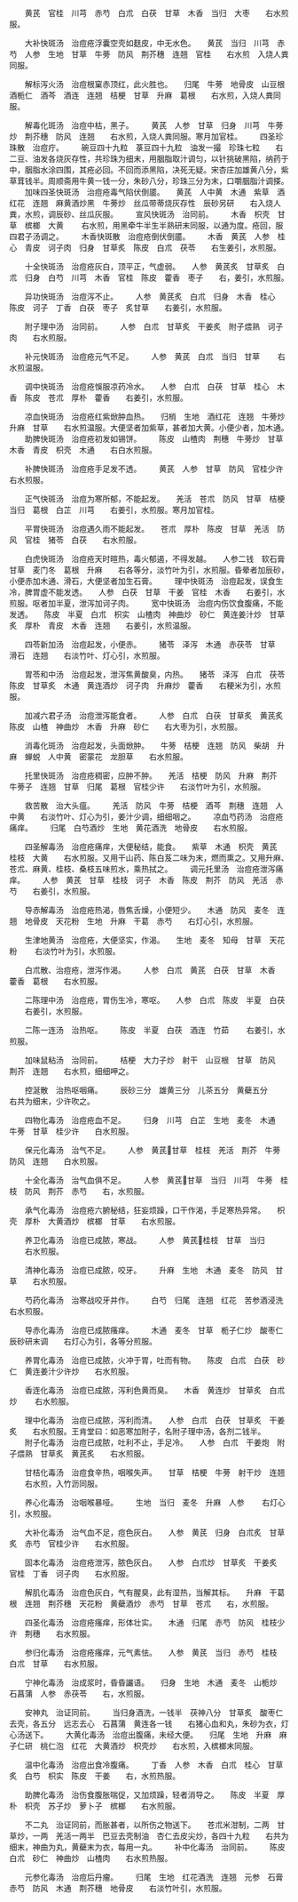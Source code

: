<!-- { "loadSidebar": true } -->
　　黄芪　官桂　川芎　赤芍　白朮　白茯　甘草　木香　当归　大枣　　右水煎服。

　　大补快斑汤　治痘疮浮囊空壳如麸皮，中无水色。　　黄芪　当归　川芎　赤芍　人参　生地　甘草　牛蒡　防风　荆芥穗　连翘　官桂　　右水煎　入烧人粪同服。

　　解标泻火汤　治痘根窠赤顶红，此火胜也。　　归尾　牛蒡　地骨皮　山豆根　酒栀仁　酒芩　酒连　连翘　桔梗　甘草　升麻　葛根　　右水煎，入烧人粪同服。

　　解毒化斑汤　治痘中枯，黑子。
　　黄芪　人参　甘草　归身　川芎　牛蒡炒　荆芥穗　防风　连翘　　右水煎，入烧人粪同服。寒月加官桂。
　　四圣珍珠散　治痘疔。
　　碗豆四十九粒　菉豆四十九粒　油发一撮　珍珠七粒　　右二豆、油发各烧灰存性，共珍珠为细末，用胭脂取汁调匀，以针挑破黑陷，纳药于中，胭脂水涂四围，其疮必回。不回而添黑陷，决死无疑。宋杏庄加雄黄八分，紫草茸钱半。周顺斋用牛黄一钱一分，朱砂八分，珍珠三分为末，口嚼胭脂汁调搽。
　　加味四圣快斑汤　治痘疮毒气陷伏倒靥。　　黄芪　人中黄　木通　紫草　酒红花　连翘　麻黄酒炒黑　牛蒡炒　丝瓜带蒂烧灰存性　辰砂另研　　右入烧人粪，水煎，调辰砂、丝瓜灰服。
　　宣风快斑汤　治同前。
　　木香　枳壳　甘草　槟榔　大黄
　　右水煎，用黑牵牛半生半熟研末同服，以通为度。疮回，服四君子汤调之。
　　木香快斑散　治痘疮倒伏倒靥。
　　木香　黄芪　人参　桂心　青皮　诃子肉　归身　甘草炙　陈皮　白朮　茯苓　　右生姜引，水煎服。

　　十全快斑汤　治痘疮灰白，顶平正，气虚弱。　　人参　黄芪炙　甘草炙　白朮　归身　白芍　川芎　木香　官桂　陈皮　藿香　枣子　　右，姜引，水煎服。

　　异功快斑汤　治痘泻不止。
　　人参　黄芪炙　白朮　归身　木香　桂心　陈皮　诃子　丁香　白茯　枣子　炙甘草　　右姜引，水煎服。

　　附子理中汤　治同前。
　　人参　白朮　甘草炙　干姜炙　附子煨熟　诃子肉　　右水煎服。

　　补元快斑汤　治痘疮元气不足。
　　人参　黄芪　白朮　当归　甘草
　　右水煎温服。

　　调中快斑汤　治痘疮悞服凉药冷水。　　人参　白朮　白茯　甘草　桂心　木香　陈皮　苍朮　厚朴　藿香　　右姜引，水煎服。

　　凉血快斑汤　治痘疮红紫焮肿血热。　　归梢　生地　酒红花　连翘　牛蒡炒　升麻　甘草　　右水煎温服。大便坚者加紫草，甚者加大黄。小便少者，加木通。
　　助脾快斑汤　治痘疮初发如锡饼。
　　陈皮　山楂肉　荆穗　牛蒡炒　甘草　木香　青皮　枳壳　木通　　右白水煎服。

　　补脾快斑汤　治痘疮手足发不透。
　　黄芪　人参　甘草　防风　官桂少许　　右水煎服。

　　正气快斑汤　治痘为寒所郁，不能起发。　　羌活　苍朮　防风　甘草　桔梗　当归　葛根　白芷　川芎　　右姜引，水煎服。寒月加官桂。

　　平胃快斑汤　治痘遇久雨不能起发。　　苍朮　厚朴　陈皮　甘草　羌活　防风　官桂　猪苓　白茯　　右水煎服。

　　白虎快斑汤　治痘疮天时暄热，毒火郁遏，不得发越。　　人参二钱　软石膏　甘草　麦门冬　葛根　升麻　　右各等分，淡竹叶为引，水煎服。昏晕者加辰砂，小便赤加木通、滑石，大便坚者加生石膏。
　　理中快斑汤　治痘起发，误食生冷，脾胃虚不能发透。　　人参　白茯　甘草　干姜　官桂　木香　　右姜引，水煎服。呕者加半夏，泄泻加诃子肉。
　　宽中快斑汤　治痘内伤饮食腹痛，不能发透。　　陈皮　半夏　白朮　枳实　山楂肉　神曲炒　砂仁　黄连姜汁炒　甘草炙　厚朴　青皮　木香　连翘　　右姜引，水煎温服。

　　四苓新加汤　治痘起发，小便赤。
　　猪苓　泽泻　木通　赤茯苓　甘草　滑石　连翘　　右淡竹叶、灯心引，水煎服。

　　胃苓和中汤　治痘起发，泄泻焦黄酸臭，内热。　　猪苓　泽泻　白朮　茯苓　陈皮　甘草炙　木通　黄连酒炒　诃子肉　升麻炒　藿香　　右粳米为引，水煎服。

　　加减六君子汤　治痘泄泻能食者。
　　人参　白朮　白茯　甘草炙　黄芪炙　陈皮　山楂　神曲炒　木香　升麻　砂仁　　右大枣为引，水煎服。

　　消毒化斑汤　治痘起发，头面焮肿。　　牛蒡　桔梗　连翘　防风　柴胡　升麻　蝉蜕　人中黄　密蒙花　龙胆草　　右水煎服。

　　托里快斑汤　治痘疮稠密，应肿不肿。　　羌活　桔梗　防风　升麻　荆芥　牛蒡子　连翘　甘草　归尾　葛根　官桂少许　　右淡竹叶为引，水煎服。

　　救苦散　治大头瘟。
　　羌活　防风　牛蒡　桔梗　酒芩　荆穗　连翘　人中黄　　右淡竹叶、灯心为引，姜汁少调，细细咽之。
　　凉血芍药汤　治痘疮痛痒。
　　归尾　白芍酒炒　生地　黄花酒洗　地骨皮　　右水煎服。

　　四圣解毒汤　治痘疮痛痒，大便秘结，能食。　　紫草　木通　枳壳　黄芪　桂枝　大黄　　右水煎服。又用干山药、陈白芨二味为末，燃而熏之。又用升麻、苍朮、麻黄、桂枝、桑枝五味煎水，乘热拭之。
　　调元托里汤　治痘疮泄泻痛痒。
　　人参　黄芪　甘草　桂枝　诃子　木香　陈皮　荆芥　防风　羌活　赤芍　　右姜引，水煎服。

　　导赤解毒汤　治痘疮热渴，唇焦舌燥，小便短少。　　木通　防风　麦冬　连翘　地骨皮　天花粉　生地　升麻　干葛　赤芍　　右灯心引，水煎服。

　　生津地黄汤　治痘疮，大便坚实，作渴。　　生地　麦冬　知母　甘草　天花粉
　　右淡竹叶为引，水煎服。

　　白朮散、治痘疮，泄泻作渴。
　　人参　白朮　黄芪　白茯　甘草　木香　藿香　葛根　　右水煎服。

　　二陈理中汤　治痘疮，胃伤生冷，寒呕。　　人参　白朮　陈皮　半夏　白茯
　　右姜引，水煎服。

　　二陈一连汤　治热呕。
　　陈皮　半夏　白茯　酒连　竹茹
　　右姜引，水煎服。

　　加味鼠粘汤　治同前。
　　桔梗　大力子炒　射干　山豆根　甘草　防风　荆芥　连翘　　右水煎，细细呷之。

　　控涎散　治热呕咽痛。
　　辰砂三分　雄黄三分　儿茶五分　黄蘗五分　　右共为细末，少许吹之。

　　四物化毒汤　治痘疮血不足。
　　归身　川芎　白芷　生地　麦冬　木通　牛蒡　甘草　桂少许　　白水煎服。

　　保元化毒汤　治气不足。
　　人参　黄芪甘草　桂枝　羌活　荆芥　牛蒡　防风　连翘　　白水煎服。

　　十全化毒汤　治气血俱不足。
　　人参　黄芪甘草　当归　川芎　牛蒡　桂枝　防风　荆芥　赤芍　　右，水煎服。

　　承气化毒汤　治痘疮六腑秘结，狂妄烦躁，口干作渴，手足寒热异常。　　枳壳　厚朴　大黄酒炒　槟榔　甘草　　右水煎服。

　　养卫化毒汤　治痘已成脓，寒战。
　　人参　黄芪桂枝　甘草　当归
　　右水煎服。

　　清神化毒汤　治痘已成脓，咬牙。
　　升麻　生地　木通　麦冬　防风　甘草　　右水煎服。

　　芍药化毒汤　治寒战咬牙并作。
　　白芍　归尾　连翘　红花　苦参酒浸洗　　右水煎服。

　　导赤化毒汤　治痘已成脓瘙痒。
　　木通　麦冬　甘草　栀子仁炒　酸枣仁　辰砂研末调　　右灯心为引，各等分煎服。

　　养胃化毒汤　治痘已成脓，火冲于胃，吐而有物。　　陈皮　白朮　白茯　砂仁　黄连姜汁少许炒　　右水煎服。

　　香连化毒汤　治痘已成脓，泻利色黄而臭。　　木香　黄连炒　甘草炙　白朮炒
　　右水煎服。

　　理中化毒汤　治痘已成脓，泻利而清。　　人参　白朮　白茯　甘草炙　干姜炙　　右水煎服。王肯堂曰：如恶寒加附子，名附子理中汤，各剂二钱半。
　　附子化毒汤　治痘已成脓，吐利不止，手足冷。　　人参　白朮　干姜炮　附子煨熟　甘草炙　黄芪炙　　右水煎服。

　　甘桔化毒汤　治痘食辛热，咽喉失声。　　甘草　桔梗　牛蒡　射干炒　连翘
　　右水煎，入竹沥同服。

　　养心化毒汤　治咽喉暴哑。
　　生地　当归　麦冬　升麻　人参
　　右灯心引，水煎服。

　　大补化毒汤　治气血不足，痘色灰白。　　人参　黄芪　归身　白朮炙　甘草炙　赤芍　官桂少许　　右水煎服。

　　固本化毒汤　治痘疮泄泻，脓色灰白。　　人参　白朮炒　甘草炙　干姜炙　官桂　丁香　诃子肉　　右水煎服。

　　解肌化毒汤　治痘色灰白，气有腥臭，此有湿热，当解其标。　　升麻　干葛根　连翘　荆芥穗　天花粉　黄蘗酒炒　赤芍　甘草　苍朮　　右，水煎服。

　　四圣化毒汤　治痘疮瘙痒，形体壮实。　　木通　归尾　赤芍　防风　桂枝少许　荆穗　　右水煎服。

　　参归化毒汤　治痘疮瘙痒，元气素怯。　　人参　黄芪　当归　赤芍　桂枝　白朮　甘草　　右水煎服。

　　宁神化毒汤　治成浆时，昏昏讝语。　　归身　生地　木通　麦冬　山栀炒　石菖蒲　人参　赤茯苓　　右，水煎服。

　　安神丸　治证同前。
　　当归身酒洗，一钱半　茯神八分　甘草炙　酸枣仁去壳，各五分　远志去心　石菖蒲　黄连各一钱　　右猪心血和丸，朱砂为衣，灯心汤送下。
　　大黄化毒汤　治痘出腹痛，未经大便。　　归尾　生地　升麻　麻子仁研　桃仁泡　红花　大黄酒炒　枳壳炒　　右水煎，入槟榔末同服。

　　温中化毒汤　治痘出食冷腹痛。
　　丁香　人参　木香　白朮　桂心　甘草炙　白芍　枳实　陈皮　干姜　　右，水煎热服。

　　助脾化毒汤　治伤食腹胀喘促，又加烦躁，轻者消导之。　　陈皮　半夏　厚朴　枳壳　苏子炒　萝卜子　槟榔　　右水煎服。

　　不二丸　治证同前，而胀甚者，以所伤之物送下。　　苍朮米泔制，二两　甘草炒，一两　羌活一两半　巴豆去壳制油　杏仁去皮尖炒，各四十九粒　　右共为细末，神曲为丸，黄蘗末为衣，每用一丸。
　　补中化毒汤　治同前。
　　陈皮　白朮　砂仁　神曲炒　山楂肉　　右水煎热服。

　　元参化毒汤　治痘后丹瘤。
　　归尾　生地　红花酒洗　连翘　元参　石膏　赤芍　防风　木通　荆芥穗　地骨皮　　右淡竹叶引，水煎服。

